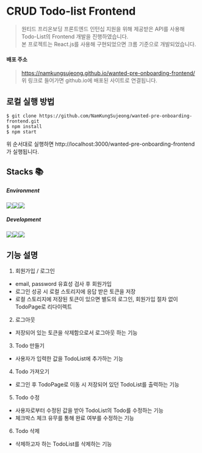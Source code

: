 # CRUD Todo-list Frontend

>원티드 프리온보딩 프론트엔드 인턴십 지원을 위해 제공받은 API를 사용해 Todo-List의 Frontend 개발을 진행하였습니다. \
>본 프로젝트는 React.js를 사용해 구현되었으면 크롬 기준으로 개발되었습니다.

#### 배포 주소
> <https://namkungsujeong.github.io/wanted-pre-onboarding-frontend/> \
> 위 링크로 들어가면 github.io에 배포된 사이트로 연결됩니다.

## 로컬 실행 방법

```
$ git clone https://github.com/NamKungSujeong/wanted-pre-onboarding-frontend.git
$ npm install
$ npm start
``` 

위 순서대로 실행하면 http://localhost:3000/wanted-pre-onboarding-frontend 가 실행됩니다.

## Stacks 📚

##### Environment
<img src="https://img.shields.io/badge/Visual Studio Code-007ACC?style=flat-square&logo=Visual Studio Code&logoColor=white"/><img src="https://img.shields.io/badge/Git-F05032?style=flat-square&logo=git&logoColor=white"/><img src="https://img.shields.io/badge/GitHub-181717?style=flat-square&logo=GitHub&logoColor=white"/>


##### Development
<img src="https://img.shields.io/badge/JavaScript-F7DF1E?style=flat-square&logo=javascript&logoColor=black"/><img src="https://img.shields.io/badge/React-61DAFB?style=flat-square&logo=React&logoColor=black"/><img src="https://img.shields.io/badge/styled components-DB7093?style=flat-square&logo=styled-components&logoColor=white"/>

## 기능 설명

1. 회원가입 / 로그인

  + email, password 유효성 검사 후 회원가입
  + 로그인 성공 시 로컬 스토리지에 응답 받은 토큰을 저장
  + 로컬 스토리지에 저장된 토큰이 있으면 별도의 로그인, 회원가입 절차 없이 TodoPage로 리다이렉트
 
2. 로그아웃

  + 저장되어 있는 토큰을 삭제함으로서 로그아웃 하는 기능

3. Todo 만들기

  + 사용자가 입력한 값을 TodoList에 추가하는 기능

4. Todo 가져오기

  + 로그인 후 TodoPage로 이동 시 저장되어 있던 TodoList를 출력하는 기능

5. Todo 수정

  + 사용자로부터 수정된 값을 받아 TodoList의 Todo를 수정하는 기능
  + 체크박스 체크 유무를 통해 완료 여부를 수정하는 기능

6. Todo 삭제

  + 삭제하고자 하는 TodoList를 삭제하는 기능


